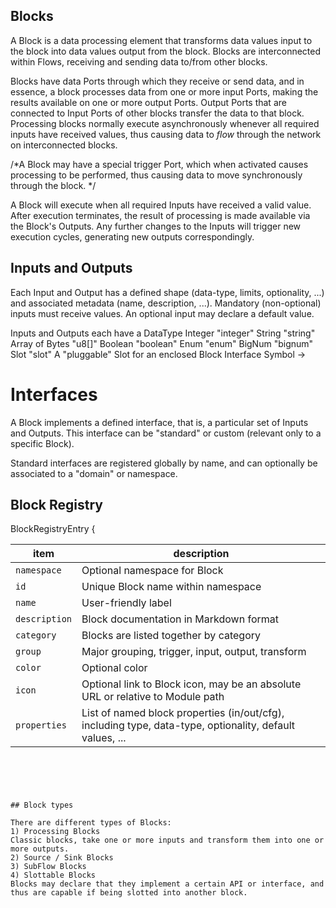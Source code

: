 ## Blocks
A Block is a data processing element that transforms data values input to the block into data values output from the block. Blocks are interconnected within Flows, receiving and sending data to/from other blocks.

Blocks have data Ports through which they receive or send data, and in essence, a block processes data from one or more input Ports, making the results available on one or more output Ports. Output Ports that are connected to Input Ports of other blocks transfer the data to that block. Processing blocks normally execute asynchronously whenever all required inputs have received values, thus causing data to *flow* through the network on interconnected blocks.

/*A Block may have a special trigger Port, which when activated causes processing to be performed, thus causing data to move synchronously through the block. */

A Block will execute when all required Inputs have received a valid value. After execution terminates, the result of processing is made available via the Block's Outputs. Any further changes to the Inputs will trigger new execution cycles, generating new outputs correspondingly.

## Inputs and Outputs
Each Input and Output has a defined shape (data-type, limits, optionality, ...) and associated metadata (name, description, ...).
Mandatory (non-optional) inputs must receive values. An optional input may declare a default value.

Inputs and Outputs each have a DataType
  Integer           "integer"
  String            "string"
  Array of Bytes    "u8[]"
  Boolean           "boolean"
  Enum              "enum"
  BigNum            "bignum"
  Slot              "slot"                A "pluggable" Slot for an enclosed Block
  Interface         Symbol -> <interface>
  

# Interfaces

A Block implements a defined interface, that is, a particular set of Inputs and Outputs. This interface can be "standard" or custom (relevant only to a specific Block). 

Standard interfaces are registered globally by name, and can optionally be associated to a "domain" or namespace.



## Block Registry

BlockRegistryEntry {

| item |  description |
|-------------|---|
  `namespace` | Optional namespace for Block
  `id` | Unique Block name within namespace
  `name` | User-friendly label
  `description` | Block documentation in Markdown format 
  `category` | Blocks are listed together by category
  `group` | Major grouping, trigger, input, output, transform
  `color` | Optional color 
  `icon` | Optional link to Block icon, may be an absolute URL or relative to Module path
  `properties` | List of named block properties (in/out/cfg), including type, data-type, optionality, default values, ... 

```





## Block types

There are different types of Blocks:
1) Processing Blocks
Classic blocks, take one or more inputs and transform them into one or more outputs. 
2) Source / Sink Blocks
3) SubFlow Blocks
4) Slottable Blocks
Blocks may declare that they implement a certain API or interface, and thus are capable if being slotted into another block.

